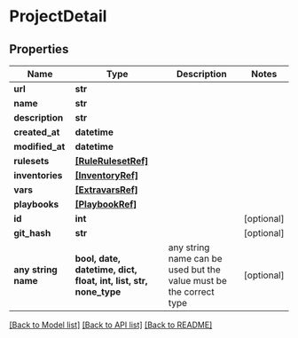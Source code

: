 # ProjectDetail


## Properties
Name | Type | Description | Notes
------------ | ------------- | ------------- | -------------
**url** | **str** |  |
**name** | **str** |  |
**description** | **str** |  |
**created_at** | **datetime** |  |
**modified_at** | **datetime** |  |
**rulesets** | [**[RuleRulesetRef]**](RuleRulesetRef.md) |  |
**inventories** | [**[InventoryRef]**](InventoryRef.md) |  |
**vars** | [**[ExtravarsRef]**](ExtravarsRef.md) |  |
**playbooks** | [**[PlaybookRef]**](PlaybookRef.md) |  |
**id** | **int** |  | [optional]
**git_hash** | **str** |  | [optional]
**any string name** | **bool, date, datetime, dict, float, int, list, str, none_type** | any string name can be used but the value must be the correct type | [optional]

[[Back to Model list]](../README.md#documentation-for-models) [[Back to API list]](../README.md#documentation-for-api-endpoints) [[Back to README]](../README.md)
